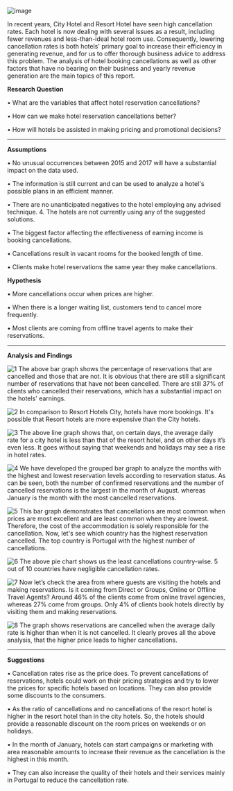 ![image](https://github.com/gokulsrilakula/Cancellation-Analysis-in-Hospitality-domain/assets/89767722/76a8c155-881b-41b2-82e7-d436ab83e06c)

In recent years, City Hotel and Resort Hotel have seen high cancellation rates. Each hotel is now dealing with several issues as a result, including fewer revenues and less-than-ideal hotel room use. Consequently, lowering cancellation rates is both hotels' primary goal to increase their efficiency in generating revenue, and for us to offer thorough business advice to address this problem.
The analysis of hotel booking cancellations as well as other factors that have no bearing on their business and yearly revenue generation are the main topics of this report.



**Research Question**

• What are the variables that affect hotel reservation cancellations?

• How can we make hotel reservation cancellations better?

• How will hotels be assisted in making pricing and promotional decisions?

---------------------------------------------------------------------------------------------------------------------------------------------------------------------------------------------------------------

**Assumptions**

•	No unusual occurrences between 2015 and 2017 will have a substantial impact on the data used.

•	The information is still current and can be used to analyze a hotel's possible plans in an efficient manner.

•	There are no unanticipated negatives to the hotel employing any advised technique. 4. The hotels are not currently using any of the suggested solutions.

•	The biggest factor affecting the effectiveness of earning income is booking cancellations.

•	Cancellations result in vacant rooms for the booked length of time.

•	Clients make hotel reservations the same year they make cancellations.



**Hypothesis**

•	More cancellations occur when prices are higher.

•	When there is a longer waiting list, customers tend to cancel more frequently. 

•	Most clients are coming from offline travel agents to make their reservations.

-----------------------------------------------------------------------------------------------------------------------------------------------------------------------------------------------------------------

**Analysis and Findings**


 ![1](https://github.com/gokulsrilakula/Cancellation-Analysis-in-Hospitality-domain/assets/89767722/add41d16-a247-493f-8a7a-aca00aeee5c5)
The above bar graph shows the percentage of reservations that are cancelled and those that are not. It is obvious that there are still a significant number of reservations that have not been cancelled. There are still 37% of clients who cancelled their reservations, which has a substantial impact on the hotels' earnings.
 
 
 
 ![2](https://github.com/gokulsrilakula/Cancellation-Analysis-in-Hospitality-domain/assets/89767722/7b51395a-a6e4-437f-bded-98ab83c7c6c3)
In comparison to Resort Hotels City, hotels have more bookings. It's possible that Resort hotels are more expensive than the City hotels.
 
 
 
 ![3](https://github.com/gokulsrilakula/Cancellation-Analysis-in-Hospitality-domain/assets/89767722/9a6703b0-7f8f-4877-a647-7063b3e00095)
The above line graph shows that, on certain days, the average daily rate for a city hotel is less than that of the resort hotel, and on other days it’s even less. It goes without saying that weekends and holidays may see a rise in hotel rates.



![4](https://github.com/gokulsrilakula/Cancellation-Analysis-in-Hospitality-domain/assets/89767722/7068d48a-f130-4844-8f41-e133bb24f4de)
We have developed the grouped bar graph to analyze the months with the highest and lowest reservation levels according to reservation status. As can be seen, both the number of confirmed reservations and the number of cancelled reservations is the largest in the month of August. whereas January is the month with the most cancelled reservations.
 
 
 
 ![5](https://github.com/gokulsrilakula/Cancellation-Analysis-in-Hospitality-domain/assets/89767722/c2a33b33-862b-445e-85b9-b7075f4e723e)
This bar graph demonstrates that cancellations are most common when prices are most excellent and are least common when they are lowest. Therefore, the cost of the accommodation is solely responsible for the cancellation.
Now, let's see which country has the highest reservation cancelled. The top country is Portugal with the highest number of cancellations.


![6](https://github.com/gokulsrilakula/Cancellation-Analysis-in-Hospitality-domain/assets/89767722/ea87b4bc-b056-474e-87e5-5a27fa557ed7)
The above pie chart shows us the least cancellations country-wise. 5 out of 10 countries have negligible cancellation rates.



![7](https://github.com/gokulsrilakula/Cancellation-Analysis-in-Hospitality-domain/assets/89767722/35900448-8ee1-4d60-b312-0e8750dee2c5)
Now let’s check the area from where guests are visiting the hotels and making reservations. Is it coming from Direct or Groups, Online or Offline Travel Agents? Around 46% of the clients come from online travel agencies, whereas 27% come from groups. Only 4% of clients book hotels directly by visiting them and making reservations.



![8](https://github.com/gokulsrilakula/Cancellation-Analysis-in-Hospitality-domain/assets/89767722/98a7293d-dfd5-4cb1-9439-17607c0db7ae)
The graph shows reservations are cancelled when the average daily rate is higher than when it is not cancelled. It clearly proves all the above analysis, that the higher price leads to higher cancellations.


----------------------------------------------------------------------------------------------------------------------------------------------------------------------------------------------------------------------

**Suggestions**


•	Cancellation rates rise as the price does. To prevent cancellations of reservations, hotels could work on their pricing strategies and try to lower the prices for specific hotels based on locations. They can also provide some discounts to the consumers.

•	As the ratio of cancellations and no cancellations of the resort hotel is higher in the resort hotel than in the city hotels. So, the hotels should provide a reasonable discount on the room prices on weekends or on holidays.

•	In the month of January, hotels can start campaigns or marketing with area reasonable amounts to increase their revenue as the cancellation is the highest in this month.

•	They can also increase the quality of their hotels and their services mainly in Portugal to reduce the cancellation rate.

